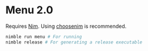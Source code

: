 # Menu 2.0

Requires [Nim](https://nim-lang.org/install_unix.html).
Using [choosenim](https://github.com/dom96/choosenim#choosenim) is recommended.

```bash
nimble run menu # For running
nimble release # For generating a release executable
```
